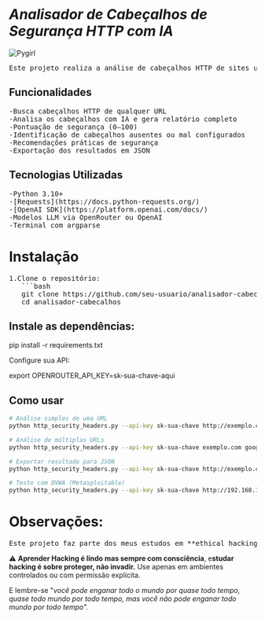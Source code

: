 # *Analisador de Cabeçalhos de Segurança HTTP com IA*

![Pygirl](https://i.pinimg.com/736x/e2/c8/21/e2c82120a3111d153a81596f4b3e71f2.jpg)

<pre><div><span></span><span>Este </span><span>projeto </span><span>realiza </span><span>a </span><span>análise </span><span>de </span><span>cabeçalhos </span><span>HTTP </span><span>de </span><span>sites </span><span>utilizando </span><span>modelos </span><span>de </span><span>linguagem </span><span>(LLMs) </span><span>como </span><span>o </span><span>OpenAI </span><span>ou </span><span>OpenRouter. </span><span>Ele </span><span>identifica </span><span>falhas </span><span>de </span><span>segurança, </span><span>recomenda </span><span>melhorias </span><span>e </span><span>gera </span><span>relatórios </span><span>detalhados </span><span>com </span><span>base </span><span>nas </span><span>melhores </span><span>práticas </span><span>da </span><span>web.</span></div></pre>

## Funcionalidades

<pre><div><span><span>-</span></span><span></span><span>Busca </span><span>cabeçalhos </span><span>HTTP </span><span>de </span><span>qualquer </span><span>URL
</span><span><span>-</span></span><span></span><span>Analisa </span><span>os </span><span>cabeçalhos </span><span>com </span><span>IA </span><span>e </span><span>gera </span><span>relatório </span><span>completo
</span><span><span>-</span></span><span></span><span>Pontuação </span><span>de </span><span>segurança </span><span>(0–100)
</span><span><span>-</span></span><span></span><span>Identificação </span><span>de </span><span>cabeçalhos </span><span>ausentes </span><span>ou </span><span>mal </span><span>configurados
</span><span><span>-</span></span><span></span><span>Recomendações </span><span>práticas </span><span>de </span><span>segurança
</span><span><span>-</span></span><span></span><span>Exportação </span><span>dos </span><span>resultados </span><span>em </span><span>JSON</span></div></pre>

## Tecnologias Utilizadas

<pre><div><span><span>-</span></span><span></span><span>Python </span><span>3.10+
</span><span><span>-</span></span><span></span><span>[</span><span><span>Requests</span></span><span>](</span><span><span>https://docs.python-requests.org/</span></span><span>)
</span><span><span>-</span></span><span></span><span>[</span><span><span>OpenAI SDK</span></span><span>](</span><span><span>https://platform.openai.com/docs/</span></span><span>)
</span><span><span>-</span></span><span></span><span>Modelos </span><span>LLM </span><span>via </span><span>OpenRouter </span><span>ou </span><span>OpenAI
</span><span><span>-</span></span><span></span><span>Terminal </span><span>com </span><span>argparse
</span></div></pre>

# **Instalação**

<pre><div><span><span>1.</span></span><span></span><span>Clone </span><span>o </span><span>repositório:
   </span><span><span>```bash
   git clone https://github.com/seu-usuario/analisador-cabecalhos.git
   cd analisador-cabecalhos</span></span></div></pre>

## Instale as dependências:

pip install -r requirements.txt

Configure sua API:

export OPENROUTER_API_KEY=sk-sua-chave-aqui

## Como usar

```bash
# Análise simples de uma URL
python http_security_headers.py --api-key sk-sua-chave http://exemplo.com

# Análise de múltiplas URLs
python http_security_headers.py --api-key sk-sua-chave exemplo.com google.com github.com

# Exportar resultado para JSON
python http_security_headers.py --api-key sk-sua-chave http://exemplo.com --exportar resultado.json

# Teste com DVWA (Metasploitable)
python http_security_headers.py --api-key sk-sua-chave http://192.168.186.129/dvwa/index.php

```

# Observações:

<pre><div><span>Este </span><span>projeto </span><span>faz </span><span>parte </span><span>dos </span><span>meus </span><span>estudos </span><span>em </span><span><span>**ethical hacking**. </span><span>A </span><span>ideia </span><span>é </span><span>aprender </span><span>na </span><span>prática </span><span>como </span><span>os </span><span>cabeçalhos </span><span>HTTP </span><span>influenciam </span><span>a </span><span>segurança </span><span>de </span><span>aplicações </span><span>web, </span><span>identificar </span><span>vulnerabilidades </span><span>e </span><span>aplicar </span><span>inteligência </span><span>artificial </span><span>para </span><span>gerar </span><span>relatórios </span><span>automatizados.</span></div></pre>

⚠️ **Aprender Hacking é lindo mas sempre com consciência**, e**studar hacking é sobre proteger, não invadir.** Use apenas em ambientes controlados ou com permissão explícita.

 E lembre-se "*você pode enganar todo o mundo por quase todo tempo, quase todo mundo por todo tempo, mas você não pode enganar todo mundo por todo tempo".*

